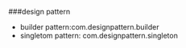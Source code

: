 ###design pattern

+ builder pattern:com.designpattern.builder
+ singletom pattern: com.designpattern.singleton